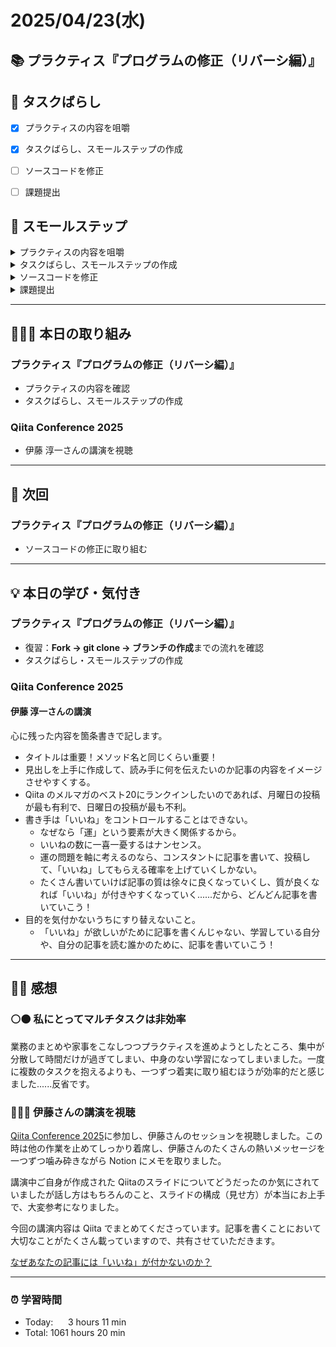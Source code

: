 # 2025/04/23(水)
## 📚 プラクティス『プログラムの修正（リバーシ編）』


## 🧩 タスクばらし
- [x] プラクティスの内容を咀嚼
- [x] タスクばらし、スモールステップの作成
- [ ] ソースコードを修正
- [ ] 課題提出


## 🐾 スモールステップ
<details><summary>プラクティスの内容を咀嚼</summary>

- [x] プラクティスの内容を咀嚼
</details>

<details><summary>タスクばらし、スモールステップの作成</summary>

- [x] タスクばらし、スモールステップの作成
</details>

<details><summary>ソースコードを修正</summary>

- [ ] ソースコードを修正
</details>

<details><summary>課題提出</summary>

- [ ] 修正したソースコードを Pull Request としてアップ
- [ ] Pull Request としてアップした URL とテストコードの実行結果を提出
</details>


---


## 🧑🏻‍💻 本日の取り組み
### プラクティス『プログラムの修正（リバーシ編）』
- プラクティスの内容を確認
- タスクばらし、スモールステップの作成

### Qiita Conference 2025
- 伊藤 淳一さんの講演を視聴


---


## 🎯 次回
### プラクティス『プログラムの修正（リバーシ編）』
- ソースコードの修正に取り組む
    

---


## 💡 本日の学び・気付き
### プラクティス『プログラムの修正（リバーシ編）』
- 復習：**Fork → git clone → ブランチの作成**までの流れを確認
- タスクばらし・スモールステップの作成

### Qiita Conference 2025
#### 伊藤 淳一さんの講演
心に残った内容を箇条書きで記します。
- タイトルは重要！メソッド名と同じくらい重要！
- 見出しを上手に作成して、読み手に何を伝えたいのか記事の内容をイメージさせやすくする。
- Qiita のメルマガのベスト20にランクインしたいのであれば、月曜日の投稿が最も有利で、日曜日の投稿が最も不利。
- 書き手は「いいね」をコントロールすることはできない。
  - なぜなら「運」という要素が大きく関係するから。
  - いいねの数に一喜一憂するはナンセンス。
  - 運の問題を軸に考えるのなら、コンスタントに記事を書いて、投稿して、「いいね」してもらえる確率を上げていくしかない。
  - たくさん書いていけば記事の質は徐々に良くなっていくし、質が良くなれば「いいね」が付きやすくなっていく......だから、どんどん記事を書いていこう！
- 目的を気付かないうちにすり替えないこと。
  - 「いいね」が欲しいがために記事を書くんじゃない、学習している自分や、自分の記事を読む誰かのために、記事を書いていこう！


---


## ✍🏻 感想
### ⚪️⚫️ 私にとってマルチタスクは非効率
業務のまとめや家事をこなしつつプラクティスを進めようとしたところ、集中が分散して時間だけが過ぎてしまい、中身のない学習になってしまいました。一度に複数のタスクを抱えるよりも、一つずつ着実に取り組むほうが効率的だと感じました......反省です。

### 🧑🏻‍💻 伊藤さんの講演を視聴
[Qiita Conference 2025](https://qiita.com/official-campaigns/conference/2025)に参加し、伊藤さんのセッションを視聴しました。この時は他の作業を止めてしっかり着席し、伊藤さんのたくさんの熱いメッセージを一つずつ噛み砕きながら Notion にメモを取りました。

講演中ご自身が作成された Qiitaのスライドについてどうだったのか気にされていましたが話し方はもちろんのこと、スライドの構成（見せ方）が本当にお上手で、大変参考になりました。

今回の講演内容は Qiita でまとめてくださっています。記事を書くことにおいて大切なことがたくさん載っていますので、共有させていただきます。

[なぜあなたの記事には「いいね」が付かないのか？](https://qiita.com/jnchito/items/e4d76a63d71e9cc9f9b8)


---


### ⏰ 学習時間
- Today:&nbsp;&nbsp;&nbsp;&nbsp;&nbsp; 3 hours 11 min
- Total: 1061 hours 20 min
